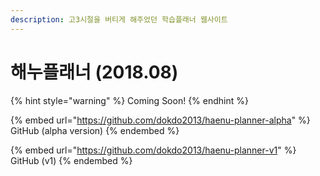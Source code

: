```yaml
---
description: 고3시절을 버티게 해주었던 학습플래너 웹사이트
---
```


# 해누플래너 (2018.08)

{% hint style="warning" %}
Coming Soon!
{% endhint %}

{% embed url="https://github.com/dokdo2013/haenu-planner-alpha" %}
GitHub (alpha version)
{% endembed %}

{% embed url="https://github.com/dokdo2013/haenu-planner-v1" %}
GitHub (v1)
{% endembed %}

